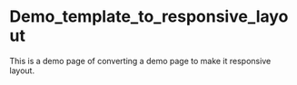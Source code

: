# Demo_template_to_responsive_layout
This is a demo page of converting a demo page to make it responsive layout.
